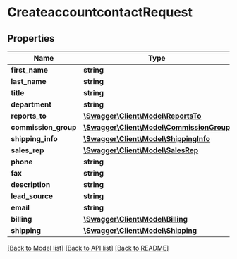 # CreateaccountcontactRequest

## Properties
Name | Type | Description | Notes
------------ | ------------- | ------------- | -------------
**first_name** | **string** |  | 
**last_name** | **string** |  | 
**title** | **string** |  | 
**department** | **string** |  | 
**reports_to** | [**\Swagger\Client\Model\ReportsTo**](ReportsTo.md) |  | 
**commission_group** | [**\Swagger\Client\Model\CommissionGroup**](CommissionGroup.md) |  | 
**shipping_info** | [**\Swagger\Client\Model\ShippingInfo**](ShippingInfo.md) |  | 
**sales_rep** | [**\Swagger\Client\Model\SalesRep**](SalesRep.md) |  | 
**phone** | **string** |  | 
**fax** | **string** |  | 
**description** | **string** |  | 
**lead_source** | **string** |  | 
**email** | **string** |  | 
**billing** | [**\Swagger\Client\Model\Billing**](Billing.md) |  | 
**shipping** | [**\Swagger\Client\Model\Shipping**](Shipping.md) |  | 

[[Back to Model list]](../../README.md#documentation-for-models) [[Back to API list]](../../README.md#documentation-for-api-endpoints) [[Back to README]](../../README.md)

